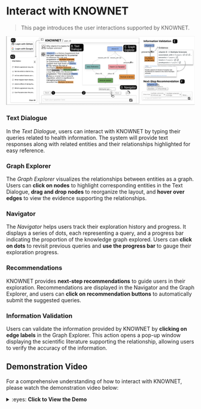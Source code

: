 # Interact with KNOWNET

> This page introduces the user interactions supported by KNOWNET.

<img src='./assets/interface.png' width='850px' >

### Text Dialogue

In the _Text Dialogue_, users can interact with KNOWNET by typing their queries related to health information. The system will provide text responses along with related entities and their relationships highlighted for easy reference.

### Graph Explorer

The _Graph Explorer_ visualizes the relationships between entities as a graph. Users can **click on nodes** to highlight corresponding entities in the Text Dialogue, **drag and drop nodes** to reorganize the layout, and **hover over edges** to view the evidence supporting the relationships.

### Navigator

The _Navigator_ helps users track their exploration history and progress. It displays a series of dots, each representing a query, and a progress bar indicating the proportion of the knowledge graph explored. Users can **click on dots** to revisit previous queries and **use the progress bar** to gauge their exploration progress.

### Recommendations

KNOWNET provides **next-step recommendations** to guide users in their exploration. Recommendations are displayed in the Navigator and the Graph Explorer, and users can **click on recommendation buttons** to automatically submit the suggested queries.

### Information Validation

Users can validate the information provided by KNOWNET by **clicking on edge labels** in the Graph Explorer. This action opens a pop-up window displaying the scientific literature supporting the relationship, allowing users to verify the accuracy of the information.

## Demonstration Video

For a comprehensive understanding of how to interact with KNOWNET, please watch the demonstration video below:

<details>
  <summary> :eyes: <b>Click to View the Demo</b> </summary>
  <div>

<div style="padding:54.14% 0 0 0;position:relative;"><iframe src="https://player.vimeo.com/video/933121471?badge=0&amp;autopause=0&amp;player_id=0&amp;app_id=58479" frameborder="0" allow="autoplay; fullscreen; picture-in-picture; clipboard-write" style="position:absolute;top:0;left:0;width:100%;height:100%;" title="interface_overview"></iframe></div><script>

  </div>
</details>
